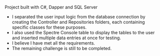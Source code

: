 Project built with C#, Dapper and SQL Server

- I separated the user input logic from the database connection by creating the
  Controller and Repositories folders, each containing specific classes for these
  purposes.
- I also used the Spectre Console table to display the tables to the user and
  inserted multiple data entries at once for testing.
- I believe I have met all the requirements.
- The remaining challenge is still to be completed.
